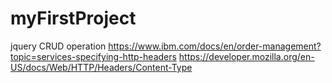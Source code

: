# myFirstProject
jquery CRUD operation 
https://www.ibm.com/docs/en/order-management?topic=services-specifying-http-headers
https://developer.mozilla.org/en-US/docs/Web/HTTP/Headers/Content-Type
